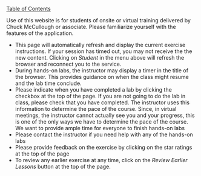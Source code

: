 [Table of Contents](labs/Readme.md)

Use of this website is for students of onsite or virtual training delivered by Chuck McCullough or associate.
Please familiarize yourself with the features of the application.
- This page will automatically refresh and display the current exercise instructions.  If your session has timed out, you may not receive the the new content.  Clicking on *Student* in the menu above will refresh the browser and reconnect you to the service.
- During hands-on labs, the instructor may display a timer in the title of the browser. This provides guidance on when the class might resume and the lab time conclude.
- Please indicate when you have completed a lab by clicking the checkbox at the top of the page.  If you are not going to do the lab in class, please check that you have completed.  The instructor uses this information to determine the pace of the course.  Since, in virtual meetings, the instructor cannot actually see you and your progress, this is one of the only ways we have to determine the pace of the course.  We want to provide ample time for everyone to finish hands-on labs
- Please contact the instructor if you need help with any of the hands-on labs
- Please provide feedback on the exercise by clicking on the star ratings at the top of the page
- To review any earlier exercise at any time, click on the *Review Earlier Lessons* button at the top of the page.

